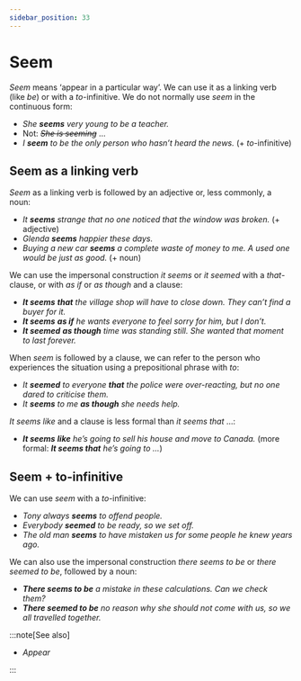 ```yaml
---
sidebar_position: 33
---
```


# Seem

*Seem* means ‘appear in a particular way’. We can use it as a linking verb (like *be*) or with a *to*\-infinitive. We do not normally use *seem* in the continuous form:

- *She **seems** very young to be a teacher.*
- Not: *~~She is seeming~~* …
- *I **seem** to be the only person who hasn’t heard the news.* (+ *to*\-infinitive)

## Seem as a linking verb

*Seem* as a linking verb is followed by an adjective or, less commonly, a noun:

- *It **seems** strange that no one noticed that the window was broken.* (+ adjective)
- *Glenda **seems** happier these days.*
- *Buying a new car **seems** a complete waste of money to me. A used one would be just as good.* (+ noun)

We can use the impersonal construction *it seems* or *it seemed* with a *that*\-clause, or with *as if* or *as though* and a clause:

- ***It seems*** ***that*** *the village shop will have to close down. They can’t find a buyer for it.*
- ***It seems*** ***as if*** *he wants everyone to feel sorry for him, but I don’t.*
- ***It seemed*** ***as though*** *time was standing still. She wanted that moment to last forever.*

When *seem* is followed by a clause, we can refer to the person who experiences the situation using a prepositional phrase with *to*:

- *It **seemed** to everyone **that** the police were over-reacting, but no one dared to criticise them.*
- *It **seems** to me **as though** she needs help.*

*It seems like* and a clause is less formal than *it seems that* …:

- ***It seems*** ***like*** *he’s going to sell his house and move to Canada.* (more formal: ***It seems that*** *he’s going to …*)

## Seem \+ to\-infinitive

We can use *seem* with a *to*\-infinitive:

- *Tony always **seems** to offend people.*
- *Everybody **seemed** to be ready, so we set off.*
- *The old man **seems** to have mistaken us for some people he knew years ago.*

We can also use the impersonal construction *there seems to be* or *there seemed to be*, followed by a noun:

- ***There seems to be*** *a mistake in these calculations. Can we check them?*
- ***There seemed to be*** *no reason why she should not come with us, so we all travelled together.*

:::note[See also]

- *Appear*

:::
